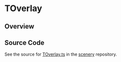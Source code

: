 # TOverlay

## Overview





## Source Code

See the source for [TOverlay.ts](https://github.com/phetsims/scenery/blob/main/js/overlays/TOverlay.ts) in the [scenery](https://github.com/phetsims/scenery) repository.
